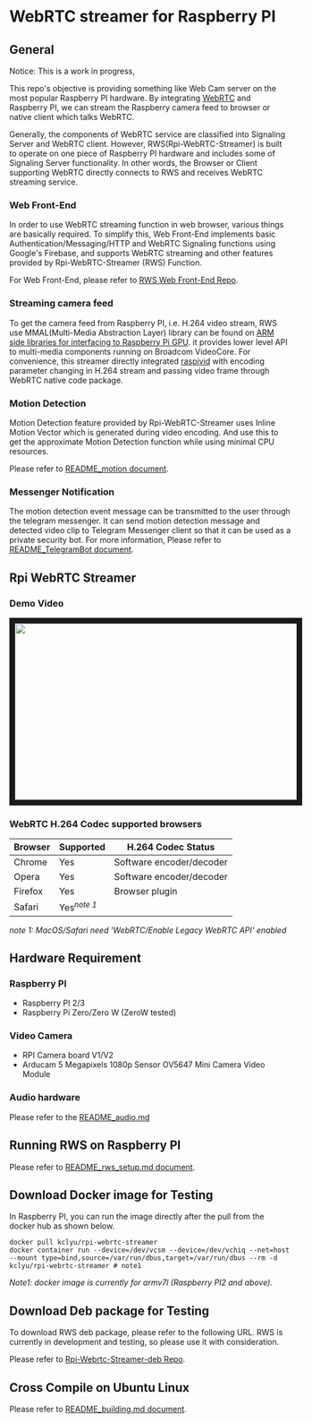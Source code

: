
# WebRTC streamer for Raspberry PI

## General
Notice:  This is a work in progress, 

This repo's objective is providing something like Web Cam server on the most popular Raspberry PI hardware. By integrating  [WebRTC](https://webrtc.org/native-code/) and Raspberry PI, we can stream the Raspberry camera feed to browser or native client which talks WebRTC.

Generally, the components of WebRTC service are classified into Signaling Server and WebRTC client. However, RWS(Rpi-WebRTC-Streamer) is built to operate on one piece of Raspberry PI hardware and includes some of Signaling Server functionality. In other words, the Browser or Client supporting WebRTC directly connects to RWS and receives WebRTC streaming service.

###  Web Front-End
In order to use WebRTC streaming function in web browser, various things are basically required. To simplify this, Web Front-End implements basic Authentication/Messaging/HTTP and WebRTC Signaling functions using Google's Firebase, and supports WebRTC streaming and other features provided by Rpi-WebRTC-Streamer (RWS) Function.

For Web Front-End, please refer to [RWS Web Front-End Repo](https://github.com/kclyu/rpi-webrtc-streamer-frontend).

### Streaming camera feed
To get the camera feed from Raspberry PI, i.e. H.264 video stream, RWS use MMAL(Multi-Media Abstraction Layer) library can be found on [ARM side libraries for interfacing to Raspberry Pi GPU](https://github.com/raspberrypi/userland). it provides lower level API to multi-media components running on Broadcom VideoCore. For  convenience,  this streamer directly integrated  [raspivid](https://github.com/raspberrypi/userland/tree/master/host_applications/linux/apps/raspicam)
with encoding parameter changing in H.264 stream and passing video frame through WebRTC native code package.

### Motion Detection
Motion Detection feature provided by Rpi-WebRTC-Streamer uses Inline Motion Vector which is generated during video encoding.  And use this to get the approximate Motion Detection function while using minimal CPU resources.

Please refer to [README_motion document](../master/README_motion.md).

### Messenger Notification 
The motion detection event message can be transmitted to the user through the telegram messenger. It can send motion detection message and detected video clip to Telegram Messenger client so that it can be used as a private security bot.
For more information, Please refer to [README_TelegramBot document](../master/README_TelegramBot.md).




## Rpi WebRTC Streamer
### Demo Video

<a href="http://www.youtube.com/watch?feature=player_embedded&v=I1E8MrA5lhw" target="_blank"><img src="http://img.youtube.com/vi/I1E8MrA5lhw/0.jpg" 
alt="" width="560" height="315" border="10" /></a>

###  WebRTC H.264 Codec supported browsers

|Browser|Supported|H.264 Codec Status|
|----------------|---------------|-----------|
|Chrome |Yes|Software encoder/decoder|
|Opera |Yes|Software encoder/decoder|
|Firefox|Yes|Browser plugin|
|Safari|Yes<sup>*note 1*</sup>||

*note 1: MacOS/Safari need 'WebRTC/Enable Legacy WebRTC API' enabled*
## Hardware Requirement
### Raspberry PI 
- Raspberry PI 2/3
- Raspberry Pi Zero/Zero W (ZeroW tested)

### Video Camera
- RPI Camera board V1/V2
- Arducam 5 Megapixels 1080p Sensor OV5647 Mini Camera Video Module

### Audio hardware
Please refer to the  [README_audio.md](https://github.com/kclyu/rpi-webrtc-streamer/blob/master/README_audio.md)

## Running RWS on Raspberry PI
Please refer to [README_rws_setup.md document](../master/README_rws_setup.md).

## Download Docker image for Testing
In Raspberry PI, you can run the image directly after the pull from the docker hub as shown below.

```
docker pull kclyu/rpi-webrtc-streamer
docker container run --device=/dev/vcsm --device=/dev/vchiq --net=host --mount type=bind,source=/var/run/dbus,target=/var/run/dbus --rm -d kclyu/rpi-webrtc-streamer # note1
```
_Note1: docker image is currently for armv7l (Raspberry PI2 and above)._
## Download Deb package for Testing
To download RWS deb package, please refer to the following URL. RWS is currently in development and testing, so please use it with consideration.

Please refer to [Rpi-Webrtc-Streamer-deb Repo](https://github.com/kclyu/rpi-webrtc-streamer-deb).

## Cross Compile on Ubuntu Linux

Please refer to [README_building.md document](../master/README_building.md).
